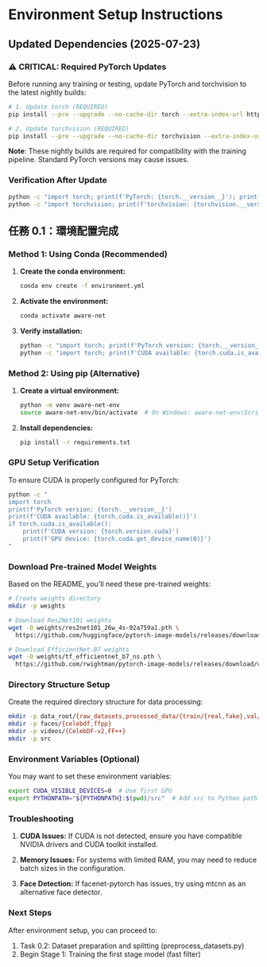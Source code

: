 # Environment Setup Instructions

## Updated Dependencies (2025-07-23)

### ⚠️ CRITICAL: Required PyTorch Updates

Before running any training or testing, update PyTorch and torchvision to the latest nightly builds:

```bash
# 1. Update torch (REQUIRED)
pip install --pre --upgrade --no-cache-dir torch --extra-index-url https://download.pytorch.org/whl/nightly/cu128

# 2. Update torchvision (REQUIRED)  
pip install --pre --upgrade --no-cache-dir torchvision --extra-index-url https://download.pytorch.org/whl/nightly/cu128
```

**Note**: These nightly builds are required for compatibility with the training pipeline. Standard PyTorch versions may cause issues.

### Verification After Update

```bash
python -c "import torch; print(f'PyTorch: {torch.__version__}'); print(f'CUDA available: {torch.cuda.is_available()}')"
python -c "import torchvision; print(f'torchvision: {torchvision.__version__}')"
```

## 任務 0.1：環境配置完成

### Method 1: Using Conda (Recommended)

1. **Create the conda environment:**
   ```bash
   conda env create -f environment.yml
   ```

2. **Activate the environment:**
   ```bash
   conda activate aware-net
   ```

3. **Verify installation:**
   ```bash
   python -c "import torch; print(f'PyTorch version: {torch.__version__}')"
   python -c "import torch; print(f'CUDA available: {torch.cuda.is_available()}')"
   ```

### Method 2: Using pip (Alternative)

1. **Create a virtual environment:**
   ```bash
   python -m venv aware-net-env
   source aware-net-env/bin/activate  # On Windows: aware-net-env\Scripts\activate
   ```

2. **Install dependencies:**
   ```bash
   pip install -r requirements.txt
   ```

### GPU Setup Verification

To ensure CUDA is properly configured for PyTorch:

```bash
python -c "
import torch
print(f'PyTorch version: {torch.__version__}')
print(f'CUDA available: {torch.cuda.is_available()}')
if torch.cuda.is_available():
    print(f'CUDA version: {torch.version.cuda}')
    print(f'GPU device: {torch.cuda.get_device_name(0)}')
"
```

### Download Pre-trained Model Weights

Based on the README, you'll need these pre-trained weights:

```bash
# Create weights directory
mkdir -p weights

# Download Res2Net101 weights
wget -O weights/res2net101_26w_4s-02a759a1.pth \
  https://github.com/huggingface/pytorch-image-models/releases/download/v0.1-res2net/res2net101_26w_4s-02a759a1.pth

# Download EfficientNet-B7 weights  
wget -O weights/tf_efficientnet_b7_ns.pth \
  https://github.com/rwightman/pytorch-image-models/releases/download/v0.1-weights/tf_efficientnet_b7_ns-1dbc32de.pth
```

### Directory Structure Setup

Create the required directory structure for data processing:

```bash
mkdir -p data_root/{raw_datasets,processed_data/{train/{real,fake},val/{real,fake},final_test_sets},manifests}
mkdir -p faces/{celebdf,ffpp}
mkdir -p videos/{CelebDF-v2,FF++}
mkdir -p src
```

### Environment Variables (Optional)

You may want to set these environment variables:

```bash
export CUDA_VISIBLE_DEVICES=0  # Use first GPU
export PYTHONPATH="${PYTHONPATH}:$(pwd)/src"  # Add src to Python path
```

### Troubleshooting

1. **CUDA Issues:** If CUDA is not detected, ensure you have compatible NVIDIA drivers and CUDA toolkit installed.

2. **Memory Issues:** For systems with limited RAM, you may need to reduce batch sizes in the configuration.

3. **Face Detection:** If facenet-pytorch has issues, try using mtcnn as an alternative face detector.

### Next Steps

After environment setup, you can proceed to:
1. Task 0.2: Dataset preparation and splitting (preprocess_datasets.py)
2. Begin Stage 1: Training the first stage model (fast filter)